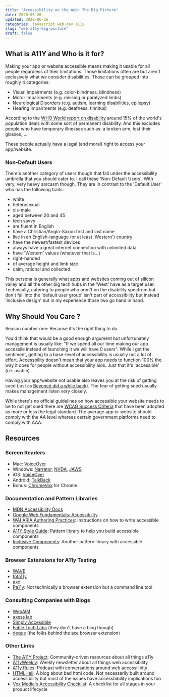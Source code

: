 ```yaml
---
title: "Accessibility on the Web: The Big Picture"
date: 2020-06-26
updated: 2020-06-26
categories: javascript web-dev a11y
slug: "web-a11y-big-picture"
draft: false
---
```


## What is A11Y and Who is it for?

Making your app or website accessible means making it usable for all people regardless of their limitations. Those limitations often are but aren't exclusively what we consider disabilities. Those can be grouped into roughly 4 categories:

* Visual Impairments (e.g. color-blindness, blindness)
* Motor Impairments (e.g. missing or paralyzed limbs)
* Neurological Disorders (e.g. autism, learning disabilities, epilepsy)
* Hearing Impairments (e.g. deafness, tinnitus)

According to the [WHO World report on disability](https://www.who.int/disabilities/world_report/2011/report/en/) around 15% of the world's population deals with some sort of permanent disability. And this excludes people who have temporary illnesses such as: a broken arm, lost their glasses, ...

These people actually have a legal (and moral) right to access your app/website.


### Non-Default Users

There's another category of users though that fall under the accessibility umbrella that you should cater to. I call these 'Non-Default Users'. With very, very heavy sarcasm though. They are in contrast to the 'Default User' who has the following traits:
* white
* heterosexual
* cis-male
* aged between 20 and 45
* tech savvy
* are fluent in English
* have a Christian/Anglo-Saxon first and last name
* live in an English-language (or at least 'Western') country
* have the newest/fastest devices
* always have a great internet connection with unlimited data
* have 'Western' values (whatever that is...)
* right-handed
* of average height and limb size
* calm, rational and collected

This persona is generally what apps and websites coming out of silicon valley and all the other big tech hubs in the 'West' have as a target user. Technically, catering to people who aren't on the disability spectrum but don't fall into the 'default user group' isn't part of accessibility but instead 'inclusive design' but in my experience those two go hand in hand.


## Why Should You Care ?

Reason number one: Because it's the right thing to do. 

You'd think that would be a good enough argument but unfortunately management is usually like: "If we spend all our time making our app accessile instead of launching it we will have 0 users". While I get the sentiment, getting to a base-level of accessibility is usually not a lot of effort. Accessbility doesn't mean that your app needs to function 100% the way it does for people without accessibility aids. Just that it's 'accessible' (i.e. usable).

Having your app/website not usable also leaves you at the risk of getting sued (just as [Beyoncé did a while back](https://www.theguardian.com/music/2019/jan/04/beyonce-parkwood-entertainment-sued-over-website-accessibility)). The fear of getting sued usually makes management listen very closely.

While there's no official guidelines on how accessible your website needs to be to not get sued there are [WCAG Success Criteria](https://www.w3.org/TR/WCAG21/#wcag-2-layers-of-guidance) that have been adopted as more or less the legal standard. The average app or website should comply with the AA level whereas certain government platforms need to comply with AAA.


## Resources

### Screen Readers
* Mac: [VoiceOver](https://www.apple.com/accessibility/mac/vision/)
* Windows: [Narrator](https://support.microsoft.com/en-us/help/22798/windows-10-complete-guide-to-narrator), [NVDA](https://www.nvaccess.org/about-nvda/), [JAWS](https://www.freedomscientific.com/products/software/jaws/)
* iOS: [VoiceOver](https://support.apple.com/guide/iphone/turn-on-and-practice-voiceover-iph3e2e415f/ios)
* Android: [TalkBack](https://support.google.com/accessibility/android/answer/6007100?hl=en&ref_topic=3529932)
* Bonus: [ChromeVox](https://chrome.google.com/webstore/detail/chromevox-classic-extensi/kgejglhpjiefppelpmljglcjbhoiplfn) for Chrome

### Documentation and Pattern Libraries
* [MDN Accessibility Docs](https://developer.mozilla.org/en-US/docs/Web/Accessibility)
* [Google Web Fundamentals: Accessibility](https://developers.google.com/web/fundamentals/accessibility)
* [WAI ARIA Authoring Practices](https://www.w3.org/TR/wai-aria-practices-1.1/): Instructions on how to write accessible components
* [A11Y Style Guide](https://a11y-style-guide.com/style-guide/): Pattern library to help you build accessible components
* [Inclusive Components](https://inclusive-components.design/): Another pattern library with accessible components

### Browser Extensions for A11y Testing
* [WAVE](https://wave.webaim.org/extension/)
* [tota11y](https://khan.github.io/tota11y/)
* [axe](https://www.deque.com/axe/)
* [Pa11y](https://pa11y.org/): Not technically a browser extension but a command line tool

### Consulting Companies with Blogs
* [WebAIM](https://webaim.org/)
* [axess lab](https://axesslab.com/)
* [Simply Accessible](http://simplyaccessible.com/)
* [Fable Tech Labs](https://www.makeitfable.com/) (they don't have a blog though)
* [deque](https://www.deque.com/) (the folks behind the axe browser extension)

### Other Links
* [The A11Y Project](https://a11yproject.com/): Community-driven resources about all things a11y
* [A11yWeekly](https://a11yweekly.com/): Weekly newsletter about all things web accessibility
* [A11y Rules](https://a11yrules.com/): Podcast with conversations around web accessilibity
* [HTMLHell](https://www.htmhell.dev/): A blog about bad html code. Not necessarily built around accessibility but most of the issues have accessbibility implications too
* [Vox Media's Accessibility Checklist](http://accessibility.voxmedia.com/): A checklist for all stages in your product lifecycle
